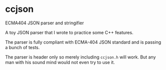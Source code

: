 # ccjson
ECMA404 JSON parser and stringifier

A toy JSON parser that I wrote to practice some C++ features. 

The parser is fully compliant with ECMA-404 JSON standard and is passing a bunch of tests. 

The parser is header only so merely including `ccjson.h` will work. But any man with his sound mind would not even try to use it.
